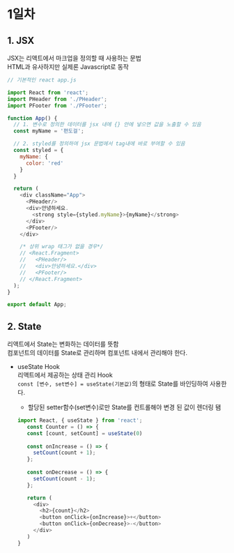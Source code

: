 # 1일차

## 1. JSX

JSX는 리액트에서 마크업을 정의할 때 사용하는 문법   
HTML과 유사하지만 실제론 Javascript로 동작

```javascript
// 기본적인 react app.js

import React from 'react';
import PHeader from './PHeader';
import PFooter from './PFooter';

function App() {
  // 1. 변수로 정의한 데이터를 jsx 내에 {} 안에 넣으면 값을 노출할 수 있음
  const myName = '편도걸';

  // 2. styled를 정의하여 jsx 문법에서 tag내에 바로 부여할 수 있음
  const styled = {
    myName: {
      color: 'red'
    }
  }

  return (
    <div className="App">
      <PHeader/>
      <div>안녕하세요.
        <strong style={styled.myName}>{myName}</strong>
      </div>
      <PFooter/>
    </div>

    /* 상위 wrap 태그가 없을 경우*/
    // <React.Fragment>
    //   <PHeader/>
    //   <div>안녕하세요.</div>
    //   <PFooter/>
    // </React.Fragment>
  );
}

export default App;
```

## 2. State

리액트에서 State는 변화하는 데이터를 뜻함   
컴포넌트의 데이터를 State로 관리하며 컴포넌트 내에서 관리해야 한다.

* useState Hook    
리액트에서 제공하는 상태 관리 Hook   
`const [변수, set변수] = useState(기본값)`의 형태로 State를 바인딩하여 사용한다.
  + 할당된 setter함수(set변수)로만 State를 컨트롤해야 변경 된 값이 렌더링 됌

  ```javascript
  import React, { useState } from 'react';
     const Counter = () => {
     const [count, setCount] = useState(0)
     
     const onIncrease = () => {
       setCount(count + 1);
     };
     
     const onDecrease = () => {
       setCount(count - 1);
     };
  
     return (
       <div>
         <h2>{count}</h2>
         <button onClick={onIncrease}>+</button>
         <button onClick={onDecrease}>-</button>
       </div>
     )
  }
  ```